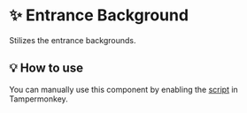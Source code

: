 # :sparkles: Entrance Background

Stilizes the entrance backgrounds.

## :bulb: How to use

You can manually use this component by enabling the [script](https://raw.githubusercontent.com/Neutrxl/Themed/main/Entrance/EntranceBackground/EntranceBackground.user.js) in Tampermonkey.